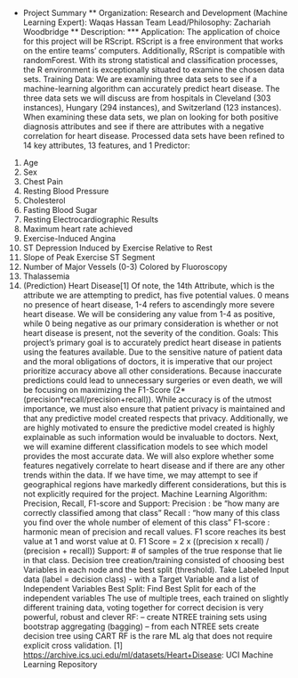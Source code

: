 * Project Summary
** Organization:
Research and Development (Machine Learning Expert): Waqas Hassan
Team Lead/Philosophy: Zachariah Woodbridge
** Description:
*** Application:
The application of choice for this project will be RScript. RScript is a free environment
that works on the entire teams’ computers. Additionally, RScript is compatible with
randomForest. With its strong statistical and classification processes, the R environment is
exceptionally situated to examine the chosen data sets.
Training Data:
We are examining three data sets to see if a machine-learning algorithm can accurately
predict heart disease. The three data sets we will discuss are from hospitals in Cleveland (303
instances), Hungary (294 instances), and Switzerland (123 instances). When examining these
data sets, we plan on looking for both positive diagnosis attributes and see if there are attributes
with a negative correlation for heart disease. Processed data sets have been refined to 14 key
attributes, 13 features, and 1 Predictor:
1. Age
2. Sex
3. Chest Pain
4. Resting Blood Pressure
5. Cholesterol
6. Fasting Blood Sugar
7. Resting Electrocardiographic Results
8. Maximum heart rate achieved
9. Exercise-Induced Angina
10. ST Depression Induced by Exercise Relative to Rest
11. Slope of Peak Exercise ST Segment
12. Number of Major Vessels (0-3) Colored by Fluoroscopy
13. Thalassemia
14. (Prediction) Heart Disease[1]
Of note, the 14th Attribute, which is the attribute we are attempting to predict, has five potential
values. 0 means no presence of heart disease, 1-4 refers to ascendingly more severe heart disease.
We will be considering any value from 1-4 as positive, while 0 being negative as our primary
consideration is whether or not heart disease is present, not the severity of the condition.
Goals:
This project’s primary goal is to accurately predict heart disease in patients using the
features available. Due to the sensitive nature of patient data and the moral obligations of
doctors, it is imperative that our project prioritize accuracy above all other considerations.
Because inaccurate predictions could lead to unnecessary surgeries or even death, we will be
focusing on maximizing the F1-Score (2*(precision*recall/precision+recall)). While accuracy is
of the utmost importance, we must also ensure that patient privacy is maintained and that any
predictive model created respects that privacy.
Additionally, we are highly motivated to ensure the predictive model created is highly
explainable as such information would be invaluable to doctors. Next, we will examine different
classification models to see which model provides the most accurate data. We will also explore
whether some features negatively correlate to heart disease and if there are any other trends
within the data.
If we have time, we may attempt to see if geographical regions have markedly different
considerations, but this is not explicitly required for the project.
Machine Learning Algorithm:
Precision, Recall, F1-score and Support:
Precision : be “how many are correctly classified among that class”
Recall : “how many of this class you find over the whole number of element of this class”
F1-score : harmonic mean of precision and recall values.
F1 score reaches its best value at 1 and worst value at 0.
F1 Score = 2 x ((precision x recall) / (precision + recall))
Support: # of samples of the true response that lie in that class.
Decision tree creation/training consisted of choosing best Variables in each node and the best
split (threshold).
Take Labeled Input data (label = decision class) - with a Target Variable and a list of Independent
Variables
Best Split: Find Best Split for each of the independent variables
The use of multiple trees, each trained on slightly different training data, voting together for
correct decision is very powerful, robust and clever
RF:
– create NTREE training sets using bootstrap aggregating (bagging)
– from each NTREE sets create decision tree using CART
RF is the rare ML alg that does not require explicit cross validation.
[1] https://archive.ics.uci.edu/ml/datasets/Heart+Disease: UCI Machine Learning Repository
